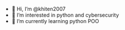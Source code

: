 - 👋 Hi, I’m @khiten2007
- 👀 I’m interested in python and 
cybersecurity
- 🌱 I’m currently learning 
python POO

<!---
khiten2007/khiten2007 is a ✨ special ✨ repository because its `README.md` (this file) appears on your GitHub profile.
You can click the Preview link to take a look at your changes.
--->
